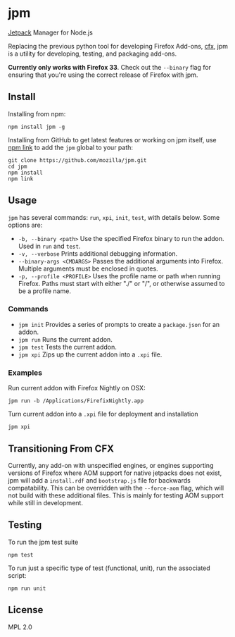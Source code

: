 jpm
===

[Jetpack](https://wiki.mozilla.org/Jetpack) Manager for Node.js

Replacing the previous python tool for developing Firefox Add-ons, [cfx](https://developer.mozilla.org/en-US/Add-ons/SDK/Tools/cfx), jpm is a utility for developing, testing, and packaging add-ons.

**Currently only works with Firefox 33**. Check out the `--binary` flag for ensuring that you're using the correct release of Firefox with jpm.

## Install

Installing from npm:

```
npm install jpm -g
```

Installing from GitHub to get latest features or working on jpm itself, use [npm link](https://www.npmjs.org/doc/cli/npm-link.html) to add the `jpm` global to your path:

```
git clone https://github.com/mozilla/jpm.git
cd jpm
npm install
npm link
```

## Usage

`jpm` has several commands: `run`, `xpi`, `init`, `test`, with details below. Some options are:

* `-b, --binary <path>` Use the specified Firefox binary to run the addon. Used in `run` and `test`.
* `-v, --verbose` Prints additional debugging information.
* `--binary-args <CMDARGS>` Passes the additional arguments into Firefox. Multiple arguments must be enclosed in quotes.
* `-p, --profile <PROFILE>` Uses the profile name or path when running Firefox. Paths must start with either "./" or "/", or otherwise assumed to be a profile name.

### Commands

* `jpm init` Provides a series of prompts to create a `package.json` for an addon.
* `jpm run` Runs the current addon.
* `jpm test` Tests the current addon.
* `jpm xpi` Zips up the current addon into a `.xpi` file.

### Examples

Run current addon with Firefox Nightly on OSX:

```
jpm run -b /Applications/FirefixNightly.app
```

Turn current addon into a `.xpi` file for deployment and installation

```
jpm xpi
```

## Transitioning From CFX

Currently, any add-on with unspecified engines, or engines supporting versions of Firefox where AOM support for native jetpacks does not exist, jpm will add a `install.rdf` and `bootstrap.js` file for backwards compatability. This can be overridden with the `--force-aom` flag, which will not build with these additional files. This is mainly for testing AOM support while still in development.


## Testing

To run the jpm test suite

```
npm test
```

To run just a specific type of test (functional, unit), run the associated script:

```
npm run unit
```

## License

MPL 2.0
